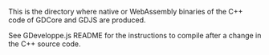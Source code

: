 This is the directory where native or WebAssembly binaries of the C++ code of GDCore and GDJS are produced.

See GDeveloppe.js README for the instructions to compile after a change in the C++ source code.